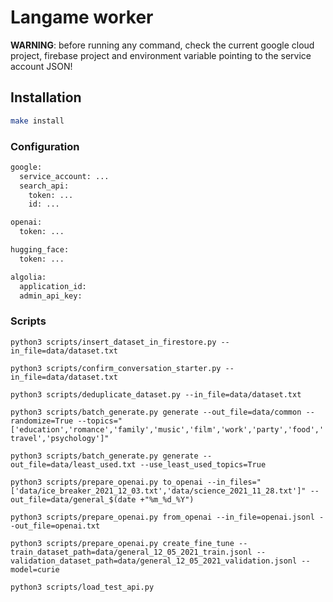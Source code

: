# Langame worker

**WARNING**: before running any command, check the current google cloud project, firebase project and environment variable pointing to the service account JSON!


## Installation

```bash
make install
```

### Configuration

```bash
google:
  service_account: ...
  search_api:
    token: ...
    id: ...

openai:
  token: ...

hugging_face:
  token: ...

algolia:
  application_id:
  admin_api_key:
```

### Scripts

`python3 scripts/insert_dataset_in_firestore.py --in_file=data/dataset.txt`

`python3 scripts/confirm_conversation_starter.py --in_file=data/dataset.txt`

`python3 scripts/deduplicate_dataset.py --in_file=data/dataset.txt`

`python3 scripts/batch_generate.py generate --out_file=data/common --randomize=True --topics="['education','romance','family','music','film','work','party','food','travel','psychology']"`

`python3 scripts/batch_generate.py generate --out_file=data/least_used.txt --use_least_used_topics=True`

`python3 scripts/prepare_openai.py to_openai --in_files="['data/ice_breaker_2021_12_03.txt','data/science_2021_11_28.txt']" --out_file=data/general_$(date +"%m_%d_%Y")`

`python3 scripts/prepare_openai.py from_openai --in_file=openai.jsonl --out_file=openai.txt`

`python3 scripts/prepare_openai.py create_fine_tune --train_dataset_path=data/general_12_05_2021_train.jsonl --validation_dataset_path=data/general_12_05_2021_validation.jsonl --model=curie`

`python3 scripts/load_test_api.py`
